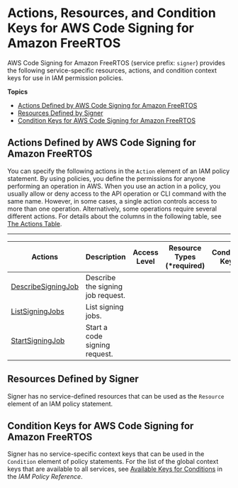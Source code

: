 # Actions, Resources, and Condition Keys for AWS Code Signing for Amazon FreeRTOS<a name="list_awscodesigningforamazonfreertos"></a>

AWS Code Signing for Amazon FreeRTOS \(service prefix: `signer`\) provides the following service\-specific resources, actions, and condition context keys for use in IAM permission policies\.

**Topics**
+ [Actions Defined by AWS Code Signing for Amazon FreeRTOS](#awscodesigningforamazonfreertos-actions-as-permissions)
+ [Resources Defined by Signer](#awscodesigningforamazonfreertos-resources-for-iam-policies)
+ [Condition Keys for AWS Code Signing for Amazon FreeRTOS](#awscodesigningforamazonfreertos-policy-keys)

## Actions Defined by AWS Code Signing for Amazon FreeRTOS<a name="awscodesigningforamazonfreertos-actions-as-permissions"></a>

You can specify the following actions in the `Action` element of an IAM policy statement\. By using policies, you define the permissions for anyone performing an operation in AWS\. When you use an action in a policy, you usually allow or deny access to the API operation or CLI command with the same name\. However, in some cases, a single action controls access to more than one operation\. Alternatively, some operations require several different actions\. For details about the columns in the following table, see [The Actions Table](reference_policies_actions-resources-contextkeys.md#actions_table)\.


****  

| Actions | Description | Access Level | Resource Types \(\*required\) | Condition Keys | Dependent Actions | 
| --- | --- | --- | --- | --- | --- | 
| [DescribeSigningJob](http://docs.aws.amazon.com/signer/latest/api/API_DescribeSigningJob.html) | Describe the signing job request\. |   |  |  |  | 
| [ListSigningJobs](http://docs.aws.amazon.com/signer/latest/api/API_ListSigningJobs.html) | List signing jobs\. |   |  |  |  | 
| [StartSigningJob](http://docs.aws.amazon.com/signer/latest/api/API_StartSigningJob.html) | Start a code signing request\. |   |  |  |  | 

## Resources Defined by Signer<a name="awscodesigningforamazonfreertos-resources-for-iam-policies"></a>

Signer has no service\-defined resources that can be used as the `Resource` element of an IAM policy statement\.

## Condition Keys for AWS Code Signing for Amazon FreeRTOS<a name="awscodesigningforamazonfreertos-policy-keys"></a>

Signer has no service\-specific context keys that can be used in the `Condition` element of policy statements\. For the list of the global context keys that are available to all services, see [Available Keys for Conditions](http://docs.aws.amazon.com/IAM/latest/UserGuide/reference_policies_condition-keys.html#AvailableKeys) in the *IAM Policy Reference*\.